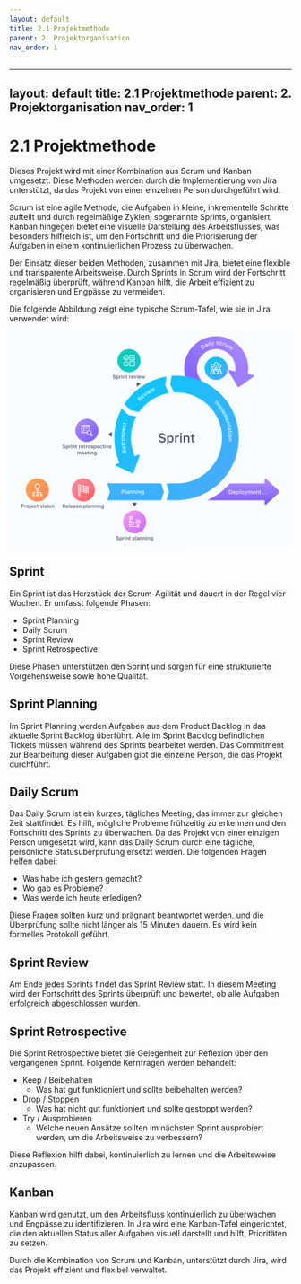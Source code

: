 ```yaml
---
layout: default
title: 2.1 Projektmethode
parent: 2. Projektorganisation
nav_order: 1
---
```

---
layout: default
title: 2.1 Projektmethode
parent: 2. Projektorganisation
nav_order: 1
---

# 2.1 Projektmethode

Dieses Projekt wird mit einer Kombination aus Scrum und Kanban umgesetzt. Diese Methoden werden durch die Implementierung von Jira unterstützt, da das Projekt von einer einzelnen Person durchgeführt wird.

Scrum ist eine agile Methode, die Aufgaben in kleine, inkrementelle Schritte aufteilt und durch regelmäßige Zyklen, sogenannte Sprints, organisiert. Kanban hingegen bietet eine visuelle Darstellung des Arbeitsflusses, was besonders hilfreich ist, um den Fortschritt und die Priorisierung der Aufgaben in einem kontinuierlichen Prozess zu überwachen.

Der Einsatz dieser beiden Methoden, zusammen mit Jira, bietet eine flexible und transparente Arbeitsweise. Durch Sprints in Scrum wird der Fortschritt regelmäßig überprüft, während Kanban hilft, die Arbeit effizient zu organisieren und Engpässe zu vermeiden.

Die folgende Abbildung zeigt eine typische Scrum-Tafel, wie sie in Jira verwendet wird:

![2024_Projektmethode](../../resources/images/scrum.png)

## Sprint

Ein Sprint ist das Herzstück der Scrum-Agilität und dauert in der Regel vier Wochen. Er umfasst folgende Phasen:

- Sprint Planning
- Daily Scrum
- Sprint Review
- Sprint Retrospective

Diese Phasen unterstützen den Sprint und sorgen für eine strukturierte Vorgehensweise sowie hohe Qualität.

## Sprint Planning

Im Sprint Planning werden Aufgaben aus dem Product Backlog in das aktuelle Sprint Backlog überführt. Alle im Sprint Backlog befindlichen Tickets müssen während des Sprints bearbeitet werden. Das Commitment zur Bearbeitung dieser Aufgaben gibt die einzelne Person, die das Projekt durchführt.

## Daily Scrum

Das Daily Scrum ist ein kurzes, tägliches Meeting, das immer zur gleichen Zeit stattfindet. Es hilft, mögliche Probleme frühzeitig zu erkennen und den Fortschritt des Sprints zu überwachen. Da das Projekt von einer einzigen Person umgesetzt wird, kann das Daily Scrum durch eine tägliche, persönliche Statusüberprüfung ersetzt werden. Die folgenden Fragen helfen dabei:

- Was habe ich gestern gemacht?
- Wo gab es Probleme?
- Was werde ich heute erledigen?

Diese Fragen sollten kurz und prägnant beantwortet werden, und die Überprüfung sollte nicht länger als 15 Minuten dauern. Es wird kein formelles Protokoll geführt.

## Sprint Review

Am Ende jedes Sprints findet das Sprint Review statt. In diesem Meeting wird der Fortschritt des Sprints überprüft und bewertet, ob alle Aufgaben erfolgreich abgeschlossen wurden.

## Sprint Retrospective

Die Sprint Retrospective bietet die Gelegenheit zur Reflexion über den vergangenen Sprint. Folgende Kernfragen werden behandelt:

- Keep / Beibehalten
  - Was hat gut funktioniert und sollte beibehalten werden?
- Drop / Stoppen
  - Was hat nicht gut funktioniert und sollte gestoppt werden?
- Try / Ausprobieren
  - Welche neuen Ansätze sollten im nächsten Sprint ausprobiert werden, um die Arbeitsweise zu verbessern?

Diese Reflexion hilft dabei, kontinuierlich zu lernen und die Arbeitsweise anzupassen.

## Kanban

Kanban wird genutzt, um den Arbeitsfluss kontinuierlich zu überwachen und Engpässe zu identifizieren. In Jira wird eine Kanban-Tafel eingerichtet, die den aktuellen Status aller Aufgaben visuell darstellt und hilft, Prioritäten zu setzen.

Durch die Kombination von Scrum und Kanban, unterstützt durch Jira, wird das Projekt effizient und flexibel verwaltet.
